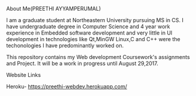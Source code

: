 About Me(PREETHI AYYAMPERUMAL)

I am a graduate student at Northeastern University pursuing MS in CS.
I have undergraduate degree in Computer Science and 4 year work experience in
Embedded software development and very little in UI development in technologies like Qt,MinGW
Linux,C and C++ were the techonologies I have predominantly worked on.

This repository contains my Web development Coursework's assignments and Project.
It will be a work in progress until August 29,2017.

Website Links

Heroku- https://preethi-webdev.herokuapp.com/